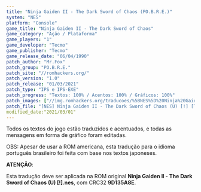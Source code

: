 ```yaml
---
title: "Ninja Gaiden II - The Dark Sword of Chaos (PO.B.R.E.)"
system: "NES"
platform: "Console"
game_title: "Ninja Gaiden II - The Dark Sword of Chaos"
game_category: "Ação / Plataforma"
game_players: "1"
game_developer: "Tecmo"
game_publisher: "Tecmo"
game_release_date: "06/04/1990"
patch_author: "Mr.Fox"
patch_group: "PO.B.R.E."
patch_site: "//romhackers.org/"
patch_version: "1.0"
patch_release: "01/03/2021"
patch_type: "IPS e IPS-EXE"
patch_progress: "Textos: 100% / Acentos: 100% / Gráficos: 100%"
patch_images: ["//img.romhackers.org/traducoes/%5BNES%5D%20Ninja%20Gaiden%20II%20-%20POBRE%20-%201.png","//img.romhackers.org/traducoes/%5BNES%5D%20Ninja%20Gaiden%20II%20-%20POBRE%20-%202.png","//img.romhackers.org/traducoes/%5BNES%5D%20Ninja%20Gaiden%20II%20-%20POBRE%20-%203.png"]
patch_file: "[NES] Ninja Gaiden II - The Dark Sword of Chaos (U) [!] [T-BR] [T-Mr.Fox G-POBRE] [V-1.0 P-100% A-2021].zip"
modified_date:"2021/03/01"
---
```

Todos os textos do jogo estão traduzidos e acentuados, e todas as mensagens em forma de gráfico foram editadas.

OBS: Apesar de usar a ROM americana, esta tradução para o idioma português brasileiro foi feita com base nos textos japoneses.

<b>ATENÇÃO</b>:

Esta tradução deve ser aplicada na ROM original <b>Ninja Gaiden II - The Dark Sword of Chaos (U) [!].nes</b>, com CRC32 <b>9D135A8E</b>.
